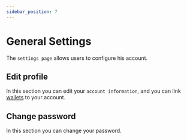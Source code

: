 ```yaml
---
sidebar_position: 7
---
```


# General Settings
The `settings page` allows users to configure his account.

## Edit profile
In this section you can edit your `account information`, and you can link [wallets](../misc/glossary.md#Wallet) to your account.

## Change password
In this section you can change your password.